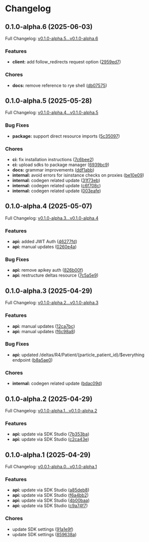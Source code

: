 # Changelog

## 0.1.0-alpha.6 (2025-06-03)

Full Changelog: [v0.1.0-alpha.5...v0.1.0-alpha.6](https://github.com/stsak20/particle_sdk/compare/v0.1.0-alpha.5...v0.1.0-alpha.6)

### Features

* **client:** add follow_redirects request option ([2959ed7](https://github.com/stsak20/particle_sdk/commit/2959ed753e04f3c21bd26cb3f8d92df7b9b25f84))


### Chores

* **docs:** remove reference to rye shell ([db07575](https://github.com/stsak20/particle_sdk/commit/db07575cfd57c0522804191c2c253a9879632ac5))

## 0.1.0-alpha.5 (2025-05-28)

Full Changelog: [v0.1.0-alpha.4...v0.1.0-alpha.5](https://github.com/stsak20/particle_sdk/compare/v0.1.0-alpha.4...v0.1.0-alpha.5)

### Bug Fixes

* **package:** support direct resource imports ([5c35097](https://github.com/stsak20/particle_sdk/commit/5c350978f6d534bf0626a63f051025ed8d541e11))


### Chores

* **ci:** fix installation instructions ([7c6bee2](https://github.com/stsak20/particle_sdk/commit/7c6bee271b9de85d17c3eda428c0eafc9627698d))
* **ci:** upload sdks to package manager ([6939bc9](https://github.com/stsak20/particle_sdk/commit/6939bc911944438bbf41d178baaf5de19d1043fa))
* **docs:** grammar improvements ([ddf1abb](https://github.com/stsak20/particle_sdk/commit/ddf1abb1f03e2e474cc5e1db23266a1e58cab4fc))
* **internal:** avoid errors for isinstance checks on proxies ([be10e09](https://github.com/stsak20/particle_sdk/commit/be10e0927489c463d5bde7bfd9579fb8ea01b7e1))
* **internal:** codegen related update ([31f73eb](https://github.com/stsak20/particle_sdk/commit/31f73eb5bfc3d7f6f894d36f7058b3e63c323d14))
* **internal:** codegen related update ([c6f708c](https://github.com/stsak20/particle_sdk/commit/c6f708cab21bed39b9818e04b62446ab648f3da2))
* **internal:** codegen related update ([003eafe](https://github.com/stsak20/particle_sdk/commit/003eafebfaa5aa2bf578a52da99d729ec214abe8))

## 0.1.0-alpha.4 (2025-05-07)

Full Changelog: [v0.1.0-alpha.3...v0.1.0-alpha.4](https://github.com/stsak20/particle_sdk/compare/v0.1.0-alpha.3...v0.1.0-alpha.4)

### Features

* **api:** added JWT Auth ([46277fd](https://github.com/stsak20/particle_sdk/commit/46277fdbe0795cf30f2e6d8d22657eee47d3d726))
* **api:** manual updates ([0260e4a](https://github.com/stsak20/particle_sdk/commit/0260e4a334b8f98a72ddb3e69d6f6d1fbf1433f9))


### Bug Fixes

* **api:** remove apikey auth ([826b00f](https://github.com/stsak20/particle_sdk/commit/826b00f652f08d8fea9f6806b88c948c1c517c5c))
* **api:** restructure deltas resource ([7c5a5e9](https://github.com/stsak20/particle_sdk/commit/7c5a5e94cc9849405d4fa2dc00166add2a924397))

## 0.1.0-alpha.3 (2025-04-29)

Full Changelog: [v0.1.0-alpha.2...v0.1.0-alpha.3](https://github.com/stsak20/particle_sdk/compare/v0.1.0-alpha.2...v0.1.0-alpha.3)

### Features

* **api:** manual updates ([12ca7bc](https://github.com/stsak20/particle_sdk/commit/12ca7bcc40e4094a74e42a777046a03c3a0151cb))
* **api:** manual updates ([f6c98a8](https://github.com/stsak20/particle_sdk/commit/f6c98a855fecd9a7c2b94b1365fd84ab0b74e7fd))


### Bug Fixes

* **api:** updated /deltas/R4/Patient/{particle_patient_id}/$everything endpoint ([b8a5ae0](https://github.com/stsak20/particle_sdk/commit/b8a5ae0c3a7b17c7db8271b933f9bd63602087f5))


### Chores

* **internal:** codegen related update ([bdac09d](https://github.com/stsak20/particle_sdk/commit/bdac09d39be80753a718b24d0b807d36535bc927))

## 0.1.0-alpha.2 (2025-04-29)

Full Changelog: [v0.1.0-alpha.1...v0.1.0-alpha.2](https://github.com/stsak20/particle_sdk/compare/v0.1.0-alpha.1...v0.1.0-alpha.2)

### Features

* **api:** update via SDK Studio ([7b353ba](https://github.com/stsak20/particle_sdk/commit/7b353bac4225b0f4d47944d4ff6326590279a5d7))
* **api:** update via SDK Studio ([c2ca43e](https://github.com/stsak20/particle_sdk/commit/c2ca43efe71ee9f4dc519fe9ddec0129750dca50))

## 0.1.0-alpha.1 (2025-04-29)

Full Changelog: [v0.0.1-alpha.0...v0.1.0-alpha.1](https://github.com/stsak20/particle_sdk/compare/v0.0.1-alpha.0...v0.1.0-alpha.1)

### Features

* **api:** update via SDK Studio ([a85deb8](https://github.com/stsak20/particle_sdk/commit/a85deb80b8228decc6cd158fe0cdc073443e764c))
* **api:** update via SDK Studio ([f6a4bb2](https://github.com/stsak20/particle_sdk/commit/f6a4bb2456ede53c03ef37f5b8b8c04686e1f104))
* **api:** update via SDK Studio ([4b00baa](https://github.com/stsak20/particle_sdk/commit/4b00baa0b49140759e6088fca4c92b2b134f9ba2))
* **api:** update via SDK Studio ([c9a74f7](https://github.com/stsak20/particle_sdk/commit/c9a74f7a0eb30a2e9b76ac18312b726076a5633f))


### Chores

* update SDK settings ([91a1e9f](https://github.com/stsak20/particle_sdk/commit/91a1e9f57ef4abe7cce157d659c5b72a964d985e))
* update SDK settings ([859638a](https://github.com/stsak20/particle_sdk/commit/859638a2ee27a8207d5b03620d6dcdd9d9f27b0f))
